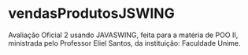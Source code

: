# vendasProdutosJSWING
Avaliação Oficial 2 usando JAVASWING, feita para a matéria de POO II, ministrada pelo Professor Eliel Santos, da instituição: Faculdade Unime.
